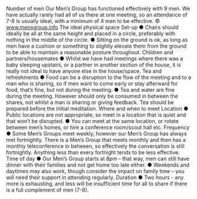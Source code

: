 Number of men Our Men’s Group has functioned effectively with 9 men. We have actually rarely had all of us there at one meeting, so an attendance of 7-8 is usually ideal, with a minimum of 4 men to be effective. 
© www.mensgroup.info 
The ideal physical space 
Set-up 
● Chairs should ideally be all at the same height and placed in a circle, preferably with nothing in the middle of the circle. 
● Sitting on the ground is ok, as long as men have a cushion or something to slightly elevate them from the ground to be able to maintain a reasonable posture throughout. 
Children and partners/housemates 
● Whilst we have had meetings where there was a baby sleeping upstairs, or a partner in another section of the house, it is really not ideal to have anyone else in the house/space. 
Tea and refreshments 
● Food can be a disruption to the flow of the meeting and to a man who is sharing, so if men want to come early or stay afterward for food, that’s fine, but not during the meeting. 
● Tea and water are fine during the meeting. However should only be consumed in between the shares, not whilst a man is sharing or giving feedback. Tea should be prepared before the initial meditation. 
Where and when to meet 
Location 
● Public locations are not appropriate, so meet in a location that is quiet and that won’t be disrupted. 
● You can meet at the same location, or rotate between men’s homes, or hire a conference room/scout hall etc. 
Frequency 
● Some Men’s Groups meet weekly, however our Men’s Group has always met fortnightly. There is a Men’s Group that meets monthly and then has a monthly teleconference in between, so effectively the conversation is still fortnightly. Anything less than every fortnight tends to be less effective. 
Time of day 
● Our Men’s Group starts at 8pm - that way, men can still have dinner with their families and not get home too late either. 
● Weekends and daytimes may also work, though consider the impact on family time – you will need their support in attending regularly. 
Duration 
● Two hours - any more is exhausting, and less will be insufficient time for all to share if there is a full complement of men (7-8). 
